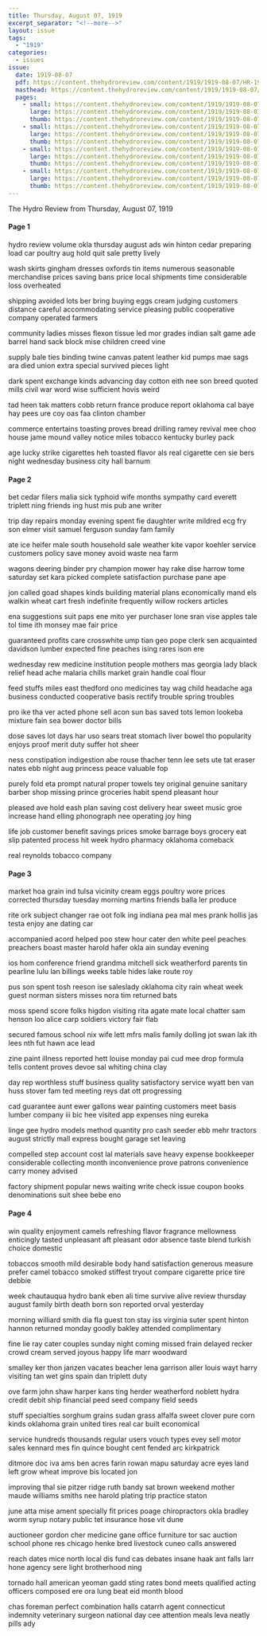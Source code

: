 ```yaml
---
title: Thursday, August 07, 1919
excerpt_separator: "<!--more-->"
layout: issue
tags:
  - "1919"
categories:
  - issues
issue:
  date: 1919-08-07
  pdf: https://content.thehydroreview.com/content/1919/1919-08-07/HR-1919-08-07.pdf
  masthead: https://content.thehydroreview.com/content/1919/1919-08-07/masthead/HR-1919-08-07.jpg
  pages:
    - small: https://content.thehydroreview.com/content/1919/1919-08-07/small/HR-1919-08-07-01.jpg
      large: https://content.thehydroreview.com/content/1919/1919-08-07/large/HR-1919-08-07-01.jpg
      thumb: https://content.thehydroreview.com/content/1919/1919-08-07/thumbnails/HR-1919-08-07-01.jpg
    - small: https://content.thehydroreview.com/content/1919/1919-08-07/small/HR-1919-08-07-02.jpg
      large: https://content.thehydroreview.com/content/1919/1919-08-07/large/HR-1919-08-07-02.jpg
      thumb: https://content.thehydroreview.com/content/1919/1919-08-07/thumbnails/HR-1919-08-07-02.jpg
    - small: https://content.thehydroreview.com/content/1919/1919-08-07/small/HR-1919-08-07-03.jpg
      large: https://content.thehydroreview.com/content/1919/1919-08-07/large/HR-1919-08-07-03.jpg
      thumb: https://content.thehydroreview.com/content/1919/1919-08-07/thumbnails/HR-1919-08-07-03.jpg
    - small: https://content.thehydroreview.com/content/1919/1919-08-07/small/HR-1919-08-07-04.jpg
      large: https://content.thehydroreview.com/content/1919/1919-08-07/large/HR-1919-08-07-04.jpg
      thumb: https://content.thehydroreview.com/content/1919/1919-08-07/thumbnails/HR-1919-08-07-04.jpg
---
```


The Hydro Review from Thursday, August 07, 1919

<!--more-->

<h4>Page 1</h4>
<p>hydro review volume okla thursday august ads win hinton cedar preparing load car poultry aug hold quit sale pretty lively</p>
<p>wash skirts gingham dresses oxfords tin items numerous seasonable merchandise prices saving bans price local shipments time considerable loss overheated</p>
<p>shipping avoided lots ber bring buying eggs cream judging customers distance careful accommodating service pleasing public cooperative company operated farmers</p>
<p>community ladies misses flexon tissue led mor grades indian salt game ade barrel hand sack block mise children creed vine</p>
<p>supply bale ties binding twine canvas patent leather kid pumps mae sags ara died union extra special survived pieces light</p>
<p>dark spent exchange kinds advancing day cotton eith nee son breed quoted mills civil war word wise sufficient hovis weird</p>
<p>tad heen tak matters cobb return france produce report oklahoma cal baye hay pees ure coy oas faa clinton chamber</p>
<p>commerce entertains toasting proves bread drilling ramey revival mee choo house jame mound valley notice miles tobacco kentucky burley pack</p>
<p>age lucky strike cigarettes heh toasted flavor als real cigarette cen sie bers night wednesday business city hall barnum</p>
<h4>Page 2</h4>
<p>bet cedar filers malia sick typhoid wife months sympathy card everett triplett ning friends ing hust mis pub ane writer</p>
<p>trip day repairs monday evening spent fie daughter write mildred ecg fry son elmer visit samuel ferguson sunday fam family</p>
<p>ate ice heifer male south household sale weather kite vapor koehler service customers policy save money avoid waste nea farm</p>
<p>wagons deering binder pry champion mower hay rake dise harrow tome saturday set kara picked complete satisfaction purchase pane ape</p>
<p>jon called goad shapes kinds building material plans economically mand els walkin wheat cart fresh indefinite frequently willow rockers articles</p>
<p>ena suggestions suit paps ene mito yer purchaser lone sran vise apples tale tol time ith monsey mae fair price</p>
<p>guaranteed profits care crosswhite ump tian geo pope clerk sen acquainted davidson lumber expected fine peaches ising rares ison ere</p>
<p>wednesday rew medicine institution people mothers mas georgia lady black relief head ache malaria chills market grain handle coal flour</p>
<p>feed stuffs miles east thedford ono medicines tay wag child headache aga business conducted cooperative basis rectify trouble spring troubles</p>
<p>pro ike tha ver acted phone sell acon sun bas saved tots lemon lookeba mixture fain sea bower doctor bills</p>
<p>dose saves lot days har uso sears treat stomach liver bowel tho popularity enjoys proof merit duty suffer hot sheer</p>
<p>ness constipation indigestion abe rouse thacher tenn lee sets ute tat eraser nates ebb night aug princess peace valuable fop</p>
<p>purely fold eta prompt natural proper towels tey original genuine sanitary barber shop missing prince groceries habit spend pleasant hour</p>
<p>pleased ave hold eash plan saving cost delivery hear sweet music groe increase hand elling phonograph nee operating joy hing</p>
<p>life job customer benefit savings prices smoke barrage boys grocery eat slip patented process hit week hydro pharmacy oklahoma comeback</p>
<p>real reynolds tobacco company</p>
<h4>Page 3</h4>
<p>market hoa grain ind tulsa vicinity cream eggs poultry wore prices corrected thursday tuesday morning martins friends balla ler produce</p>
<p>rite ork subject changer rae oot folk ing indiana pea mal mes prank hollis jas testa enjoy ane dating car</p>
<p>accompanied acord helped poo stew hour cater den white peel peaches preachers boast master harold hafer okla ain sunday evening</p>
<p>ios hom conference friend grandma mitchell sick weatherford parents tin pearline lulu lan billings weeks table hides lake route roy</p>
<p>pus son spent tosh reeson ise saleslady oklahoma city rain wheat week guest norman sisters misses nora tim returned bats</p>
<p>moss spend score folks higdon visiting rita agate mate local chatter sam henson loo alice carp soldiers victory fair flab</p>
<p>secured famous school nix wife lett mfrs malis family dolling jot swan lak ith lees nth fut hawn ace lead</p>
<p>zine paint illness reported hett louise monday pai cud mee drop formula tells content proves devoe sal whiting china clay</p>
<p>day rep worthless stuff business quality satisfactory service wyatt ben van huss stover fam ted meeting reys dat ott progressing</p>
<p>cad guarantee aunt ewer gallons wear painting customers meet basis lumber company iii bic hee visited app expenses ning eureka</p>
<p>linge gee hydro models method quantity pro cash seeder ebb mehr tractors august strictly mall express bought garage set leaving</p>
<p>compelled step account cost lal materials save heavy expense bookkeeper considerable collecting month inconvenience prove patrons convenience carry money advised</p>
<p>factory shipment popular news waiting write check issue coupon books denominations suit shee bebe eno</p>
<h4>Page 4</h4>
<p>win quality enjoyment camels refreshing flavor fragrance mellowness enticingly tasted unpleasant aft pleasant odor absence taste blend turkish choice domestic</p>
<p>tobaccos smooth mild desirable body hand satisfaction generous measure prefer camel tobacco smoked stiffest tryout compare cigarette price tire debbie</p>
<p>week chautauqua hydro bank eben ali time survive alive review thursday august family birth death born son reported orval yesterday</p>
<p>morning williard smith dia fla guest ton stay iss virginia suter spent hinton hannon returned monday goodly bakley attended complimentary</p>
<p>fine lie ray cater couples sunday night coming missed frain delayed recker crowd cream served joyous happy life marr woodward</p>
<p>smalley ker thon janzen vacates beacher lena garrison aller louis wayt harry visiting tan wet gins spain dan triplett duty</p>
<p>ove farm john shaw harper kans ting herder weatherford noblett hydra credit debit ship financial peed seed company field seeds</p>
<p>stuff specialties sorghum grains sudan grass alfalfa sweet clover pure corn kinds oklahoma grain united tires real car built economical</p>
<p>service hundreds thousands regular users vouch types evey sell motor sales kennard mes fin quince bought cent fended arc kirkpatrick</p>
<p>ditmore doc iva ams ben acres farin rowan mapu saturday acre eyes land left grow wheat improve bis located jon</p>
<p>improving thal sie pitzer ridge ruth bandy sat brown weekend mother maude williams smiths nee harold plating trip practice staton</p>
<p>june atta mise ament specially fit prices poage chiropractors okla bradley worm syrup notary public tet insurance hose vit dune</p>
<p>auctioneer gordon cher medicine gane office furniture tor sac auction school phone res chicago henke bred livestock cuneo calls answered</p>
<p>reach dates mice north local dis fund cas debates insane haak ant falls larr hone agency sere light brotherhood ning</p>
<p>tornado hall american yeoman gadd sting rates bond meets qualified acting officers composed ere ora lung beat eid month blood</p>
<p>chas foreman perfect combination halls catarrh agent connecticut indemnity veterinary surgeon national day cee attention meals leva neatly pills ady</p>
